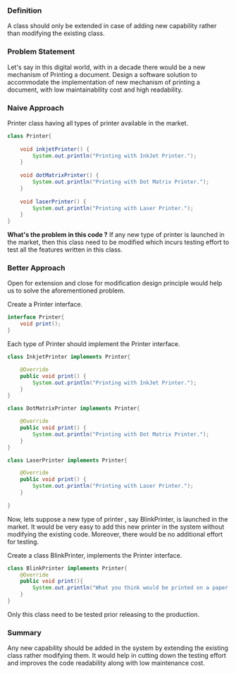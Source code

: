 ### Definition
A class should only be extended in case of adding new capability rather than modifying the existing class.

### Problem Statement
Let's say in this digital world, with in a decade there would be a new mechanism of Printing a document. Design a software solution to accommodate the implementation of new mechanism of printing a document,  with low maintainability cost and high readability.

### Naive Approach

Printer class having all types of printer available in the market.

```java
class Printer{
	
	void inkjetPrinter() {
		System.out.println("Printing with InkJet Printer.");
	}
	
	void dotMatrixPrinter() {
		System.out.println("Printing with Dot Matrix Printer.");
	}
	
	void laserPrinter() {
		System.out.println("Printing with Laser Printer.");
	}
}
```

**What's the problem in this code ?**
If any new type of printer is launched in the market, then this class need to be modified which incurs testing effort to test all the features written in this class.

### Better Approach
Open for extension and close for modification design principle would help us to solve the aforementioned problem.

Create a Printer interface.
```java
interface Printer{
	void print();
}
```

Each type of Printer should implement the Printer interface.
```java
class InkjetPrinter implements Printer{

	@Override
	public void print() {
		System.out.println("Printing with InkJet Printer.");
	}
}

class DotMatrixPrinter implements Printer{

	@Override
	public void print() {
		System.out.println("Printing with Dot Matrix Printer.");
	}
}

class LaserPrinter implements Printer{

	@Override
	public void print() {
		System.out.println("Printing with Laser Printer.");
	}
	
}
```

Now, lets suppose a new type of printer , say BlinkPrinter, is launched in the market. It would be very easy to add this new printer in the system without modifying the existing code. Moreover, there would be no additional effort for testing. 

Create a class BlinkPrinter, implements the Printer interface.
```java
class BlinkPrinter implements Printer{
	@Override
	public void print(){
		System.out.println("What you think would be printed on a paper when you blink you eyes.")
	}
}
```

Only this class need to be tested prior releasing to the production.

### Summary
Any new capability should be added in the system by extending the existing class rather modifying them. It would help in cutting down the testing effort and improves the code readability along with low maintenance cost.
